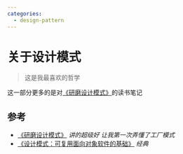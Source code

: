 ```yaml
---
categories:
  - design-pattern
---
```

# 关于设计模式

> 这是我最喜欢的哲学

这一部分更多的是对[《研磨设计模式》](https://e.jd.com/30112056.html)的读书笔记

## 参考

- [《研磨设计模式》](https://e.jd.com/30112056.html) *讲的超级好 让我第一次弄懂了工厂模式*
- [《设计模式：可复用面向对象软件的基础》](https://item.jd.com/10057319.html) *经典*